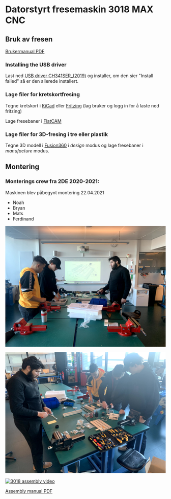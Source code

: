# Datorstyrt fresemaskin 3018 MAX CNC

## Bruk av fresen

[Brukermanual PDF](Manualer/User_manual.pdf)

### Installing the USB driver
Last ned [USB driver CH341SER_(2019)](CH341SER_(2019).EXE) og installer, om den sier "Install failed" så er den allerede installert.

### Lage filer for kretskortfresing

Tegne kretskort i [KiCad](https://kicad.org/) eller [Fritzing](https://fritzing.org/) (lag bruker og logg in for å laste ned fritzing)

Lage fresebaner i [FlatCAM](http://flatcam.org/)

### Lage filer for 3D-fresing i tre eller plastik

Tegne 3D modell i [Fusion360](https://www.autodesk.com/products/fusion-360) i *design* modus og lage fresebaner i *manufacture* modus.

## Montering

### Monterings crew fra 2DE 2020-2021:

Maskinen blev påbegynt montering 22.04.2021

* Noah
* Bryan
* Mats
* Ferdinand

![montering2](img/montering1.jpg)

![montering2](img/montering2.jpg)

[![3018 assembly video](http://img.youtube.com/vi/l4cpBdhWzJc/0.jpg)](http://www.youtube.com/watch?v=l4cpBdhWzJc "3018 assembly video")

[Assembly manual PDF](Manualer/User_manual.pdf)